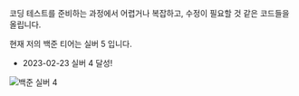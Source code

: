 코딩 테스트를 준비하는 과정에서 어렵거나 복잡하고, 수정이 필요할 것 같은 코드들을 올립니다.

현재 저의 백준 티어는 실버 5 입니다.

- 2023-02-23 실버 4 달성!

![백준 실버 4](https://user-images.githubusercontent.com/60602671/220873327-b74429c1-2c6e-4ff7-be11-9c2dff640a30.png)
